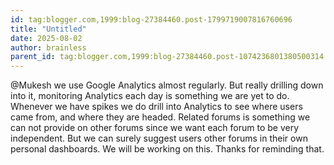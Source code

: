 ```yaml
---
id: tag:blogger.com,1999:blog-27384460.post-1799719007816760696
title: "Untitled"
date: 2025-08-02
author: brainless
parent_id: tag:blogger.com,1999:blog-27384460.post-1074236801380500314
---
```


@Mukesh we use Google Analytics almost regularly. But really drilling down into it, monitoring Analytics each day is something we are yet to do. Whenever we have spikes we do drill into Analytics to see where users came from, and where they are headed.
Related forums is something we can not provide on other forums since we want each forum to be very independent. But we can surely suggest users other forums in their own personal dashboards. We will be working on this.
Thanks for reminding that.